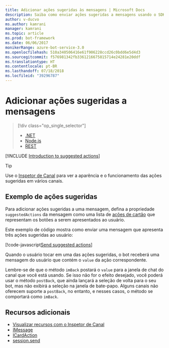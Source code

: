 ```yaml
---
title: Adicionar ações sugeridas às mensagens | Microsoft Docs
description: Saiba como enviar ações sugeridas a mensagens usando o SDK do Construtor de Bot para Node.js.
author: v-ducvo
ms.author: kamrani
manager: kamrani
ms.topic: article
ms.prod: bot-framework
ms.date: 06/06/2017
monikerRange: azure-bot-service-3.0
ms.openlocfilehash: 510a340506416e61f906228ccd26c0bdd6e5d4d3
ms.sourcegitcommit: f576981342fb3361216675815714e24281e20ddf
ms.translationtype: HT
ms.contentlocale: pt-BR
ms.lasthandoff: 07/18/2018
ms.locfileid: "39296787"
---
```

# <a name="add-suggested-actions-to-messages"></a>Adicionar ações sugeridas a mensagens
> [!div class="op_single_selector"]
> - [.NET](../dotnet/bot-builder-dotnet-add-suggested-actions.md)
> - [Node.js](../nodejs/bot-builder-nodejs-send-suggested-actions.md)
> - [REST](../rest-api/bot-framework-rest-connector-add-suggested-actions.md)

[!INCLUDE [Introduction to suggested actions](../includes/snippet-suggested-actions-intro.md)]

> [!TIP]
> Use o [Inspetor de Canal][channelInspector] para ver a aparência e o funcionamento das ações sugeridas em vários canais.

## <a name="suggested-actions-example"></a>Exemplo de ações sugeridas

Para adicionar ações sugeridas a uma mensagem, defina a propriedade `suggestedActions` da mensagem como uma lista de [ações de cartão][ICardAction] que representam os botões a serem apresentados ao usuário.

Este exemplo de código mostra como enviar uma mensagem que apresenta três ações sugeridas ao usuário:

[!code-javascript[Send suggested actions](../includes/code/node-send-suggested-actions.js#sendSuggestedActions)]

Quando o usuário tocar em uma das ações sugeridas, o bot receberá uma mensagem do usuário que contém o `value` da ação correspondente.

Lembre-se de que o método `imBack` postará o `value` para a janela de chat do canal que você está usando. Se isso não for o efeito desejado, você poderá usar o método `postBack`, que ainda lançará a seleção de volta para o seu bot, mas não exibirá a seleção na janela de bate-papo. Alguns canais não oferecem suporte a `postBack`, no entanto, e nesses casos, o método se comportará como `imBack`.

## <a name="additional-resources"></a>Recursos adicionais

* [Visualizar recursos com o Inspetor de Canal][inspector]
* [IMessage][IMessage]
* [ICardAction][ICardAction]
* [session.send][SessionSend]

[IMessage]: http://docs.botframework.com/en-us/node/builder/chat-reference/interfaces/_botbuilder_d_.imessage

[SessionSend]: https://docs.botframework.com/en-us/node/builder/chat-reference/classes/_botbuilder_d_.session.html#send

[ICardAction]: https://docs.botframework.com/en-us/node/builder/chat-reference/interfaces/_botbuilder_d_.icardaction.html

[inspector]: ../bot-service-channel-inspector.md

[channelInspector]: ../bot-service-channel-inspector.md
